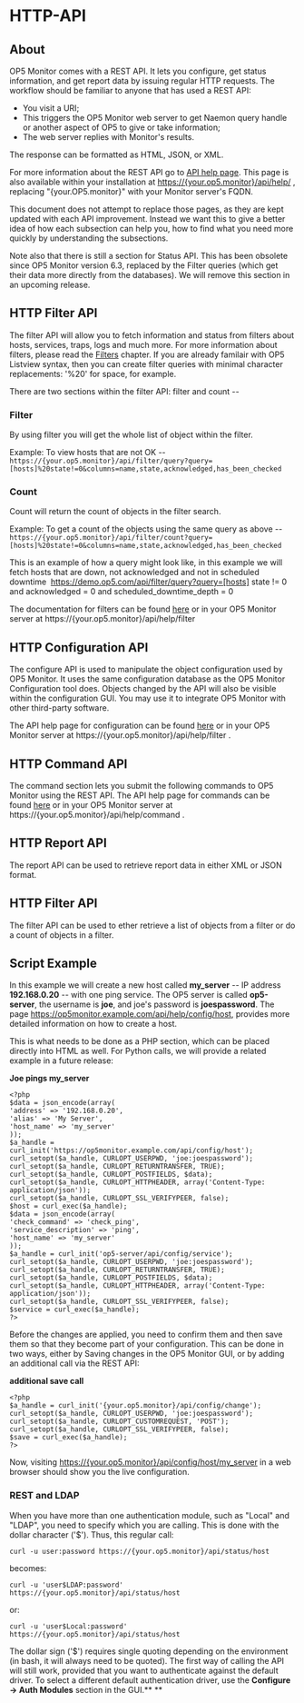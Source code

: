 # HTTP-API

## About

OP5 Monitor comes with a REST API. It lets you configure, get status information, and get report data by issuing regular HTTP requests. The workflow should be familiar to anyone that has used a REST API:

- You visit a URI;
- This triggers the OP5 Monitor web server to get Naemon query handle or another aspect of OP5 to give or take information;
- The web server replies with Monitor's results.

The response can be formatted as HTML, JSON, or XML.

For more information about the REST API go to [API help page](https://demo%40op5.com:MonitorDemo123@demo.op5.com/api/help). This page is also available within your installation at [https://{your.op5.monitor}/api/help/](https://your-op5-monitor/api/help/) , replacing "{your.OP5.monitor}" with your Monitor server's FQDN.

This document does not attempt to replace those pages, as they are kept updated with each API improvement. Instead we want this to give a better idea of how each subsection can help you, how to find what you need more quickly by understanding the subsections.

Note also that there is still a section for Status API. This has been obsolete since OP5 Monitor version 6.3, replaced by the Filter queries (which get their data more directly from the databases). We will remove this section in an upcoming release.

## HTTP Filter API

The filter API will allow you to fetch information and status from filters about hosts, services, traps, logs and much more. For more information about filters, please read the [Filters](Filters) chapter. If you are already familair with OP5 Listview syntax, then you can create filter queries with minimal character replacements: '%20' for space, for example.

There are two sections within the filter API: filter and count --

### Filter

By using filter you will get the whole list of object within the filter.

Example: To view hosts that are not OK --
`https://{your.op5.monitor}/api/filter/query?query=[hosts]%20state!=0&columns=name,state,acknowledged,has_been_checked`

### Count

Count will return the count of objects in the filter search.

Example: To get a count of the objects using the same query as above --
`https://{your.op5.monitor}/api/filter/count?query=[hosts]%20state!=0&columns=name,state,acknowledged,has_been_checked`

This is an example of how a query might look like, in this example we will fetch hosts that are down, not acknowledged and not in scheduled downtime
 https://demo.op5.com/api/filter/query?query=[hosts] state != 0 and acknowledged = 0 and scheduled\_downtime\_depth = 0

The documentation for filters can be found [here](https://demo%40op5.com:MonitorDemo123@demo.op5.com/api/help/filter) or in your OP5 Monitor server at https://{your.op5.monitor}/api/help/filter

## HTTP Configuration API

The configure API is used to manipulate the object configuration used by OP5 Monitor. It uses the same configuration database as the OP5 Monitor Configuration tool does. Objects changed by the API will also be visible within the configuration GUI. You may use it to integrate OP5 Monitor with other third-party software.

The API help page for configuration can be found [here](https://demo%40op5.com:MonitorDemo123@demo.op5.com/api/help/config) or in your OP5 Monitor server at https://{your.op5.monitor}/api/help/filter .

## HTTP Command API

The command section lets you submit the following commands to OP5 Monitor using the REST API. The API help page for commands can be found [here](https://demo%40op5.com:MonitorDemo123@demo.op5.com/api/help/command) or in your OP5 Monitor server at https://{your.op5.monitor}/api/help/command .

## HTTP Report API

The report API can be used to retrieve report data in either XML or JSON format.

## HTTP Filter API

The filter API can be used to ether retrieve a list of objects from a filter or do a count of objects in a filter.

## Script Example

In this example we will create a new host called **my\_server** -- IP address **192.168.0.20** -- with one ping service. The OP5 server is called **op5-server**, the username is **joe**, and joe's password is **joespassword**. The page <https://op5monitor.example.com/api/help/config/host>, provides more detailed information on how to create a host.

This is what needs to be done as a PHP section, which can be placed directly into HTML as well. For Python calls, we will provide a related example in a future release:

**Joe pings my\_server**

``` {.php data-syntaxhighlighter-params="brush: php; gutter: false; theme: Confluence" data-theme="Confluence" style="brush: php; gutter: false; theme: Confluence"}
<?php
$data = json_encode(array(
'address' => '192.168.0.20',
'alias' => 'My Server',
'host_name' => 'my_server'
));
$a_handle = curl_init('https://op5monitor.example.com/api/config/host');
curl_setopt($a_handle, CURLOPT_USERPWD, 'joe:joespassword');
curl_setopt($a_handle, CURLOPT_RETURNTRANSFER, TRUE);
curl_setopt($a_handle, CURLOPT_POSTFIELDS, $data);
curl_setopt($a_handle, CURLOPT_HTTPHEADER, array('Content-Type: application/json'));
curl_setopt($a_handle, CURLOPT_SSL_VERIFYPEER, false);
$host = curl_exec($a_handle);
$data = json_encode(array(
'check_command' => 'check_ping',
'service_description' => 'ping',
'host_name' => 'my_server'
));
$a_handle = curl_init('op5-server/api/config/service');
curl_setopt($a_handle, CURLOPT_USERPWD, 'joe:joespassword');
curl_setopt($a_handle, CURLOPT_RETURNTRANSFER, TRUE);
curl_setopt($a_handle, CURLOPT_POSTFIELDS, $data);
curl_setopt($a_handle, CURLOPT_HTTPHEADER, array('Content-Type: application/json'));
curl_setopt($a_handle, CURLOPT_SSL_VERIFYPEER, false);
$service = curl_exec($a_handle);
?>
```

Before the changes are applied, you need to confirm them and then save them so that they become part of your configuration. This can be done in two ways, either by Saving changes in the OP5 Monitor GUI, or by adding an additional call via the REST API:

**additional save call**

``` {.php data-syntaxhighlighter-params="brush: php; gutter: false; theme: Confluence" data-theme="Confluence" style="brush: php; gutter: false; theme: Confluence"}
<?php
$a_handle = curl_init('{your.op5.monitor}/api/config/change');
curl_setopt($a_handle, CURLOPT_USERPWD, 'joe:joespassword');
curl_setopt($a_handle, CURLOPT_CUSTOMREQUEST, 'POST');
curl_setopt($a_handle, CURLOPT_SSL_VERIFYPEER, false);
$save = curl_exec($a_handle);
?>
```

Now, visiting [https://{your.op5.monitor}/api/config/host/my\_server](https://op5-server/api/config/host/my_server) in a web browser should show you the live configuration.

### REST and LDAP

When you have more than one authentication module, such as "Local" and "LDAP", you need to specify which you are calling. This is done with the dollar character ('\$'). Thus, this regular call:

`curl -u user:password https://{your.op5.monitor}/api/status/host`

becomes:

`curl -u 'user$LDAP:password' https://{your.op5.monitor}/api/status/host`

or:

`curl -u 'user$Local:password' https://{your.op5.monitor}/api/status/host`

The dollar sign ('\$') requires single quoting depending on the environment (in bash, it will always need to be quoted). The first way of calling the API will still work, provided that you want to authenticate against the default driver. To select a different default authentication driver, use the **Configure -\> Auth Modules** section in the GUI.**
**
